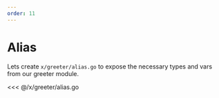```yaml
---
order: 11
---
```


# Alias

Lets create `x/greeter/alias.go` to expose the necessary types and vars from our greeter module. 

<<< @/x/greeter/alias.go
